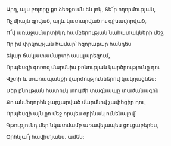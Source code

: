 Արդ, այս բոլորը քո ձեռքումն են լոկ, Տե՜ր ողորմության,

Ոչ միայն գրված, այլև կատարված ու գլխավորված,

Ո՜վ առաջամարտիկդ համբերության նահատակների մեջ,

Որ իմ փրկության համար՝ հզորաբար հանդես

եկար ճակատամարտի ասպարեզում,

Որպեսզի գոռոզ մարմնիս բռնության կարծրությունը դու

Վշտի և տառապանքի վարժություններով կակղացնես:

Մեր բնության հատուկ տույժի տագնապը տաժանագին

Քո անմեղորեն չարչարված մարմնով չափեցիր դու,

Որպեսզի այն քո մեջ որպես օրինակ ունենալով՝

Գթությունդ մեր նկատմամբ առավելապես ցուցաբերես,

Օրհնյա՜լ հավիտյանս. ամեն: